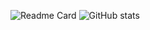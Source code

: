 ![Readme Card](https://github-readme-stats.vercel.app/api/top-langs/?username=irumaru&langs_count=4&hide=javascript,html,java)
![GitHub stats](https://github-readme-stats.vercel.app/api?username=irumaru&show_icons=true)

<!--
**irumaru/irumaru** is a ✨ _special_ ✨ repository because its `README.md` (this file) appears on your GitHub profile.

Here are some ideas to get you started:

- 🔭 I’m currently working on ...
- 🌱 I’m currently learning ...
- 👯 I’m looking to collaborate on ...
- 🤔 I’m looking for help with ...
- 💬 Ask me about ...
- 📫 How to reach me: ...
- 😄 Pronouns: ...
- ⚡ Fun fact: ...
-->
